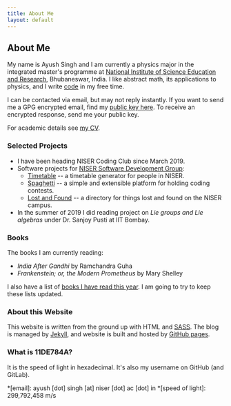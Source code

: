 ```yaml
---
title: About Me
layout: default
---
```


## About Me

My name is Ayush Singh and I am currently a physics major in the
integrated master's programme at [National Institute of Science Education and Research](https://www.niser.ac.in/), Bhubaneswar, India.  I like
abstract math, its applications to physics, and I write [code](https://github.com/11DE784A/) in my free time.

I can be contacted via email, but may not
reply instantly. If you want to send me a GPG encrypted email, find my [public
key here](/assets/files/gpg_public.asc). To receive an encrypted response, send
me your public key.  

For academic details see [my CV](/assets/files/cv_ayush_singh.pdf).


### Selected Projects

* I have been heading NISER Coding Club since March 2019.
* Software projects for [NISER Software Development Group](https://sdgniser.github.io):
  * [Timetable](https://github.com/sdgniser/timetable) -- a timetable generator
  for people in NISER.
  * [Spaghetti](https://github.com/sdgniser/spaghetti) -- a simple and
  extensible platform for holding coding contests.
  * [Lost and Found](https://github.com/sdgniser/lnf) -- a directory for things
  lost and found on the NISER campus.
* In the summer of 2019 I did reading project on _Lie groups and Lie algebras_
  under Dr. Sanjoy Pusti at IIT Bombay.

### Books

The books I am currently reading:

* _India After Gandhi_ by Ramchandra Guha
* _Frankenstein; or, the Modern Prometheus_ by Mary Shelley

I also have a list of [books I have read this year](/books). I am going to
try to keep these lists updated.


### About this Website

This website is written from the ground up with HTML and
[SASS](https://sass-lang.com/). The blog is
managed by [Jekyll](https://jekyllrb.com/), and website is built and hosted by
[GitHub pages](https://pages.github.com/).

### What is 11DE784A?

It is the speed of light in hexadecimal. It's also my username on GitHub (and
GitLab).

*[email]: ayush [dot] singh [at] niser [dot] ac [dot] in
*[speed of light]: 299,792,458 m/s
